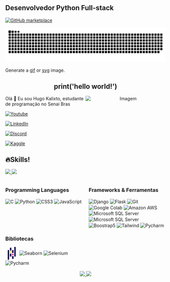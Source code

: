 # <h2>Desenvolvedor Python Full-stack</h2>

[![GitHub marketplace](https://img.shields.io/badge/marketplace-snake-blue?logo=github&style=flat-square)](https://github.com/marketplace/actions/generate-snake-game-from-github-contribution-grid)

<picture>
  <source
    media="(prefers-color-scheme: dark)"
    srcset="https://raw.githubusercontent.com/platane/snk/output/github-contribution-grid-snake-dark.svg"
  />
  <source
    media="(prefers-color-scheme: light)"
    srcset="https://raw.githubusercontent.com/platane/snk/output/github-contribution-grid-snake.svg"
  />
  <img
    alt="github contribution grid snake animation"
    src="https://raw.githubusercontent.com/platane/snk/output/github-contribution-grid-snake.svg"
  />
</picture>


Generate a [gif](https://github.com/Platane/snk/raw/output/github-contribution-grid-snake.gif) or [svg](https://github.com/Platane/snk/raw/output/github-contribution-grid-snake.svg) image.



<h2 align="center">print('hello world!')</h2>

<p align="center">
  <img align="right" width=50% src="https://github.com/VariableBee/VariableBee/assets/77739311/4e9f41af-6b57-49a7-b15a-74322e96b4d7" alt="Imagem" >
</p>

<p> 
Olá 👋 Eu sou Hugo Kalixto, estudante de programação no Senai Bras 

[![Youtube](https://img.shields.io/badge/YouTube-FF0000?style=for-the-badge&logo=youtube&logoColor=white)](https://www.youtube.com/channel/UC177sCc63-aazx2T3n1LGWg)
 
[![LinkedIn](https://img.shields.io/badge/LinkedIn-0077B5?style=for-the-badge&logo=linkedin&logoColor=white)](https://www.linkedin.com/in/christian-oliveira-925532257/)

[![Discord](https://img.shields.io/badge/Discord-7289DA?style=for-the-badge&logo=discord&logoColor=white)](https://discord.com/)

[![Kaggle](https://img.shields.io/badge/Kaggle-20BEFF?style=for-the-badge&logo=Kaggle&logoColor=white)](https://www.kaggle.com/variablebee)


## 🔥Skills!

<a href="https://github.com/VariableBee"><img src="https://github-readme-stats.vercel.app/api?username=hugokalix&show_icons=false&theme=gotham"> </a><a href="https://github.com/VariableBee"><img src="https://github-readme-streak-stats.herokuapp.com?user=hugokalix&theme=gotham"></a>


<div style="display: flex; flex-wrap: wrap; justify-content: space-between; align-items: flex-start;">

  <div style="flex-basis: 48%;">
    <h3>Programming Languages</h3>
    <img align="center" alt="C" src="https://img.shields.io/badge/C-00599C?style=for-the-badge&logo=c&logoColor=white" />
    <img align="center" alt="Python" src="https://img.shields.io/badge/Python-14354C?style=for-the-badge&logo=python&logoColor=white"
    <img align="center" alt="HTML5" src="https://img.shields.io/badge/HTML5-E34F26?style=for-the-badge&logo=html5&logoColor=white" />
    <img align="center" alt="CSS3" src="https://img.shields.io/badge/CSS3-1572B6?style=for-the-badge&logo=css3&logoColor=white" />
    <img align="center" alt="JavaScript" src="https://img.shields.io/badge/JavaScript-F7DF1E?style=for-the-badge&logo=javascript&logoColor=black" />
  </div>

  <div style="flex-basis: 48%;">
    <h3>Frameworks & Ferramentas</h3>
    <img align="center" alt="Django" src="https://img.shields.io/badge/Django-092E20?style=for-the-badge&logo=django&logoColor=white">
    <img align="center" alt="Flask" src="https://img.shields.io/badge/Flask-000000?style=for-the-badge&logo=flask&logoColor=white" />
    <img align="center" alt="Git" src="https://img.shields.io/badge/GIT-E44C30?style=for-the-badge&logo=git&logoColor=white" />
    <img align="center" alt="Google Colab" src="https://img.shields.io/badge/Colab-F9AB00?style=for-the-badge&logo=googlecolab&color=525252" />
    <img align="center" alt="Amazon AWS" src="https://img.shields.io/badge/Amazon_AWS-232F3E?style=for-the-badge&logo=amazon-aws&logoColor=white" />
    <img align="center" alt="Microsoft SQL Server" src="https://img.shields.io/badge/Microsoft_SQL_Server-CC2927?style=for-the-badge&logo=microsoft-sql-server&logoColor=white" />
    <img align="center" alt="Microsoft SQL Server" src="https://img.shields.io/badge/SQLite-07405E?style=for-the-badge&logo=sqlite&logoColor=white"/>
    <img align="center" alt="Boostrap5" src="https://img.shields.io/badge/Bootstrap-563D7C?style=for-the-badge&logo=bootstrap&logoColor=white"/>
    <img align="center" alt="Tailwind" src="https://img.shields.io/badge/Tailwind_CSS-38B2AC?style=for-the-badge&logo=tailwind-css&logoColor=white">
     <img align="center" alt="Pycharm" src="https://img.shields.io/badge/PyCharm-000000.svg?&style=for-the-badge&logo=PyCharm&logoColor=white">
      
       
  </div>
  
  <div style="flex-basis: 48%;">
    <h3>Bibliotecas</h3>
    <img align="center" alt="Pandas" src="https://raw.githubusercontent.com/devicons/devicon/2ae2a900d2f041da66e950e4d48052658d850630/icons/pandas/pandas-original.svg" alt="pandas" width="40" height="40"/>
    <img align="center" alt="Seaborn" src="https://seaborn.pydata.org/_images/logo-mark-lightbg.svg" alt="seaborn" width="40" height="40"/>
    <img align="center" alt="Selenium" src="https://upload.wikimedia.org/wikipedia/commons/d/d5/Selenium_Logo.png" alt="seaborn" width="40" height="40"/>
    <img align="center" alt="Pycharm" src="https://files.virgool.io/upload/users/195990/posts/brr4zgebnwns/rcbdtarfrkv0.png" width="80" height="40">
     


  </div>
</div>
<br />
<div align="center">
  <a href="https://github.com/hugokalix">
  <img height="150em" src="https://github-readme-stats.vercel.app/api?username=hugokalix&show_icons=true&theme=dark&include_all_commits=true&count_private=true"/>
  <img height="150em" src="https://github-readme-stats.vercel.app/api/top-langs/?username=hugokalix&layout=compact&langs_count=7&theme=dark"/>
</div>
